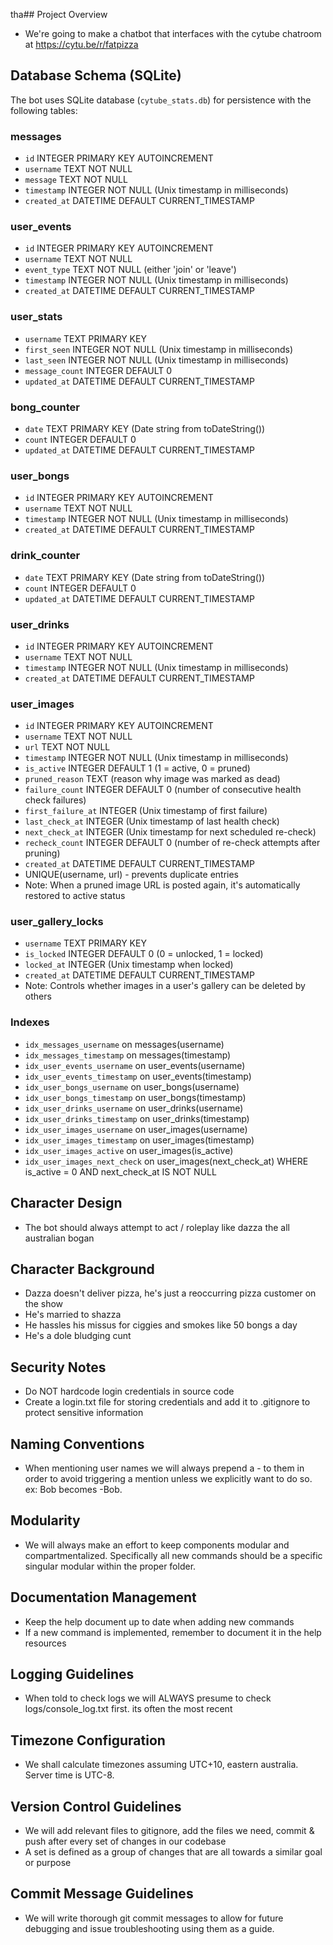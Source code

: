 tha## Project Overview
- We're going to make a chatbot that interfaces with the cytube chatroom at https://cytu.be/r/fatpizza

## Database Schema (SQLite)
The bot uses SQLite database (`cytube_stats.db`) for persistence with the following tables:

### messages
- `id` INTEGER PRIMARY KEY AUTOINCREMENT
- `username` TEXT NOT NULL
- `message` TEXT NOT NULL
- `timestamp` INTEGER NOT NULL (Unix timestamp in milliseconds)
- `created_at` DATETIME DEFAULT CURRENT_TIMESTAMP

### user_events
- `id` INTEGER PRIMARY KEY AUTOINCREMENT
- `username` TEXT NOT NULL
- `event_type` TEXT NOT NULL (either 'join' or 'leave')
- `timestamp` INTEGER NOT NULL (Unix timestamp in milliseconds)
- `created_at` DATETIME DEFAULT CURRENT_TIMESTAMP

### user_stats
- `username` TEXT PRIMARY KEY
- `first_seen` INTEGER NOT NULL (Unix timestamp in milliseconds)
- `last_seen` INTEGER NOT NULL (Unix timestamp in milliseconds)
- `message_count` INTEGER DEFAULT 0
- `updated_at` DATETIME DEFAULT CURRENT_TIMESTAMP

### bong_counter
- `date` TEXT PRIMARY KEY (Date string from toDateString())
- `count` INTEGER DEFAULT 0
- `updated_at` DATETIME DEFAULT CURRENT_TIMESTAMP

### user_bongs
- `id` INTEGER PRIMARY KEY AUTOINCREMENT
- `username` TEXT NOT NULL
- `timestamp` INTEGER NOT NULL (Unix timestamp in milliseconds)
- `created_at` DATETIME DEFAULT CURRENT_TIMESTAMP

### drink_counter
- `date` TEXT PRIMARY KEY (Date string from toDateString())
- `count` INTEGER DEFAULT 0
- `updated_at` DATETIME DEFAULT CURRENT_TIMESTAMP

### user_drinks
- `id` INTEGER PRIMARY KEY AUTOINCREMENT
- `username` TEXT NOT NULL
- `timestamp` INTEGER NOT NULL (Unix timestamp in milliseconds)
- `created_at` DATETIME DEFAULT CURRENT_TIMESTAMP

### user_images
- `id` INTEGER PRIMARY KEY AUTOINCREMENT
- `username` TEXT NOT NULL
- `url` TEXT NOT NULL
- `timestamp` INTEGER NOT NULL (Unix timestamp in milliseconds)
- `is_active` INTEGER DEFAULT 1 (1 = active, 0 = pruned)
- `pruned_reason` TEXT (reason why image was marked as dead)
- `failure_count` INTEGER DEFAULT 0 (number of consecutive health check failures)
- `first_failure_at` INTEGER (Unix timestamp of first failure)
- `last_check_at` INTEGER (Unix timestamp of last health check)
- `next_check_at` INTEGER (Unix timestamp for next scheduled re-check)
- `recheck_count` INTEGER DEFAULT 0 (number of re-check attempts after pruning)
- `created_at` DATETIME DEFAULT CURRENT_TIMESTAMP
- UNIQUE(username, url) - prevents duplicate entries
- Note: When a pruned image URL is posted again, it's automatically restored to active status

### user_gallery_locks
- `username` TEXT PRIMARY KEY
- `is_locked` INTEGER DEFAULT 0 (0 = unlocked, 1 = locked)
- `locked_at` INTEGER (Unix timestamp when locked)
- `created_at` DATETIME DEFAULT CURRENT_TIMESTAMP
- Note: Controls whether images in a user's gallery can be deleted by others

### Indexes
- `idx_messages_username` on messages(username)
- `idx_messages_timestamp` on messages(timestamp)
- `idx_user_events_username` on user_events(username)
- `idx_user_events_timestamp` on user_events(timestamp)
- `idx_user_bongs_username` on user_bongs(username)
- `idx_user_bongs_timestamp` on user_bongs(timestamp)
- `idx_user_drinks_username` on user_drinks(username)
- `idx_user_drinks_timestamp` on user_drinks(timestamp)
- `idx_user_images_username` on user_images(username)
- `idx_user_images_timestamp` on user_images(timestamp)
- `idx_user_images_active` on user_images(is_active)
- `idx_user_images_next_check` on user_images(next_check_at) WHERE is_active = 0 AND next_check_at IS NOT NULL

## Character Design
- The bot should always attempt to act / roleplay like dazza the all australian bogan

## Character Background
- Dazza doesn't deliver pizza, he's just a reoccurring pizza customer on the show
- He's married to shazza
- He hassles his missus for ciggies and smokes like 50 bongs a day
- He's a dole bludging cunt

## Security Notes
- Do NOT hardcode login credentials in source code
- Create a login.txt file for storing credentials and add it to .gitignore to protect sensitive information

## Naming Conventions
- When mentioning user names we will always prepend a - to them in order to avoid triggering a mention unless we explicitly want to do so. ex: Bob becomes -Bob.

## Modularity
- We will always make an effort to keep components modular and compartmentalized. Specifically all new commands should be a specific singular modular within the proper folder.

## Documentation Management
- Keep the help document up to date when adding new commands
- If a new command is implemented, remember to document it in the help resources

## Logging Guidelines
- When told to check logs we will ALWAYS presume to check logs/console_log.txt first. its often the most recent

## Timezone Configuration
- We shall calculate timezones assuming UTC+10, eastern australia. Server time is UTC-8.

## Version Control Guidelines
- We will add relevant files to gitignore, add the files we need, commit & push after every set of changes in our codebase
- A set is defined as a group of changes that are all towards a similar goal or purpose

## Commit Message Guidelines
- We will write thorough git commit messages to allow for future debugging and issue troubleshooting using them as a guide.